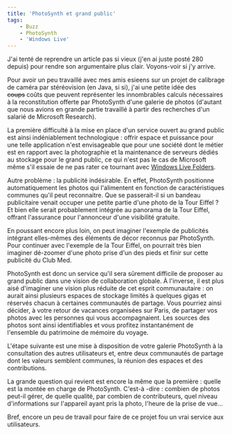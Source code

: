 ```yaml
---
title: 'PhotoSynth et grand public'
tags:
    - Buzz
    - PhotoSynth
    - 'Windows Live'
---
```


J'ai tenté de reprendre un article pas si vieux (j'en ai juste posté 280
depuis) pour rendre son argumentaire plus clair. Voyons-voir si j'y arrive.

Pour avoir un peu travaillé avec mes amis esieens sur un projet de calibrage de
caméra par stéréovision (en Java, si si), j'ai une petite idée des
<strike>coups</strike> co&ucirc;ts que peuvent représenter les innombrables
calculs nécessaires à la reconstitution offerte par PhotoSynth d'une galerie de
photos (d'autant que nous avions en grande partie travaillé à partir des
recherches d'un salarié de Microsoft Research).

La première difficulté à la mise en place d'un service ouvert au grand public
est ainsi indéniablement technologique&nbsp;: offrir espace et puissance pour
une telle application n'est envisageable que pour une société dont le métier est
en rapport avec la photographie et la maintenance de serveurs dédiés au stockage
pour le grand public, ce qui n'est pas le cas de Microsoft même s'il essaie de
ne pas rater ce tournant avec
[Windows Live Folders](https://skydrive.live.com/error.html).

Autre problème&nbsp;: la publicité indésirable. En effet, PhotoSynth positionne
automatiquement les photos qui l'alimentent en fonction de caractéristiques
communes qu'il peut reconnaitre. Que se passerait-il si un bandeau publicitaire
venait occuper une petite partie d'une photo de la Tour Eiffel&nbsp;? Et bien
elle serait probablement intégrée au panorama de la Tour Eiffel, offrant
l'assurance pour l'annonceur d'une visibilité gratuite.

En poussant encore plus loin, on peut imaginer l'exemple de publicités intégrant
elles-mêmes des éléments de décor reconnus par PhotoSynth. Pour continuer avec
l'exemple de la Tour Eiffel, on pourrait très bien imaginer dé-zoomer d'une
photo prise d'un des pieds et finir sur cette publicité du Club Med.

PhotoSynth est donc un service qu'il sera s&ucirc;rement difficile de proposer
au grand public dans une vision de collaboration globale. À l'inverse, il est
plus aisé d'imaginer une vision plus réduite de cet esprit communautaire&nbsp;:
on aurait ainsi plusieurs espaces de stockage limités à quelques gigas et
réservés chacun à certaines communautés de partage. Vous pourriez ainsi décider,
à votre retour de vacances organisées sur Paris, de partager vos photos avec les
personnes qui vous accompagnaient. Les sources des photos sont ainsi
identifiables et vous profitez instantanément de l'ensemble du patrimoine de
mémoire du voyage.

L'étape suivante est une mise à disposition de votre galerie PhotoSynth à la
consultation des autres utilisateurs et, entre deux communautés de partage dont
les valeurs semblent communes, la réunion des espaces et des contributions.

La grande question qui revient est encore la même que la première&nbsp;: quelle
est la montée en charge de PhotoSynth. C'est-à -dire&nbsp;: combien de photos
peut-il gérer, de quelle qualité, par combien de contributeurs, quel niveau
d'informations sur l'appareil ayant pris la photo, l'heure de la prise de vue…

Bref, encore un peu de travail pour faire de ce projet fou un vrai service aux
utilisateurs.
